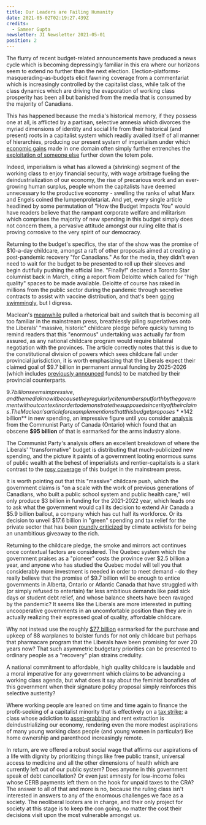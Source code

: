```yaml
---
title: Our Leaders are Failing Humanity
date: 2021-05-02T02:19:27.439Z
credits:
  - Sameer Gupta
newsletter: JI Newsletter 2021-05-01
position: 2
---
```

The flurry of recent budget-related announcements have produced a news cycle which is becoming depressingly familiar in this era where our horizons seem to extend no further than the next election. Election-platforms-masquerading-as-budgets elicit fawning coverage from a commentariat which is increasingly controlled by the capitalist class, while talk of the class dynamics which are driving the evaporation of working class prosperity has been all but banished from the media that is consumed by the majority of Canadians. 

This has happened because the media's historical memory, if they possess one at all, is afflicted by a partisan, selective amnesia which divorces the myriad dimensions of identity and social life from their historical (and present) roots in a capitalist system which readily availed itself of all manner of hierarchies, producing our present system of imperialism under which [economic gains](https://www.un.org/development/desa/pd/sites/www.un.org.development.desa.pd/files/unpd_egm_200203_backgroundpaper_female_labour-force_participation_lim.pdf) made in one domain often simply further entrenches the [exploitation of someone else](https://www.un.org/development/desa/pd/sites/www.un.org.development.desa.pd/files/unpd_egm_200203_backgroundpaper_female_labour-force_participation_lim.pdf) further down the totem pole. 

Indeed, imperialism is what has allowed a (shrinking) segment of the working class to enjoy financial security, with wage arbitrage fueling the deindustrialization of our economy, the rise of precarious work and an ever-growing human surplus, people whom the capitalists have deemed unnecessary to the productive economy - swelling the ranks of what Marx and Engels coined the lumpenproletariat. And yet, every single article headlined by some permutation of "How the Budget Impacts You" would have readers believe that the rampant corporate welfare and militarism which comprises the majority of new spending in this budget simply does not concern them, a pervasive attitude amongst our ruling elite that is proving corrosive to the very spirit of our democracy.

Returning to the budget's specifics, the star of the show was the promise of $10-a-day childcare, amongst a raft of other proposals aimed at creating a post-pandemic recovery "for Canadians." As for the media, they didn't even need to wait for the budget to be presented to roll up their sleeves and begin dutifully pushing the official line. "Finally!" declared a Toronto Star columnist back in March, citing a report from Deloitte which called for "high quality" spaces to be made available. Deloitte of course has raked in millions from the public sector during the pandemic through secretive contracts to assist with vaccine distribution, and that's been [going](https://globalnews.ca/news/7467955/alberta-health-contact-tracing-app-covid-19-cases/) [swimmingly](https://ca.movies.yahoo.com/us-paid-deloitte-44-million-121100117.html?guccounter=1), but I digress. 

Maclean's [meanwhile](https://www.macleans.ca/politics/ottawa/budget-2021-the-liberals-massive-historic-very-costly-bet-on-childcare/) pulled a rhetorical bait and switch that is becoming all too familiar in the mainstream press, breathlessly piling superlatives onto the Liberals' "massive, historic" childcare pledge before quickly turning to remind readers that this "enormous" undertaking was actually far from assured, as any national childcare program  would require bilateral negotiation with the provinces. The article correctly notes that this is due to the constitutional division of powers which sees childcare fall under provincial jurisdiction, it is worth emphasizing that the Liberals expect their claimed goal of $9.7 billion in permanent annual funding by 2025-2026 (which includes [previously announced](https://www.chatelaine.com/news/federal-budget-2017-child-care/) funds) to be matched by their provincial counterparts.

$9.7 billion seems impressive, and the media know it because they regularly cite numbers put forth by the government without context in order to demonstrate the supposed sincerity of their claims. The Maclean's article for example mentions that this budget proposes **$142 billion** in new spending, an impressive figure until you consider [analysis](https://communist-party.ca/budget-2021-funding-for-corporate-profit-and-militarism-paid-by-the-working-class/) from the Communist Party of Canada (Ontario) which found that an obscene **$95 billion** of that is earmarked for the arms industry alone. 

The Communist Party's analysis offers an excellent breakdown of where the Liberals' "transformative" budget is distributing that much-publicized new spending, and the picture it paints of a government looting enormous sums of public wealth at the behest of imperialists and rentier-capitalists is a stark contrast to the [rosy coverage](https://www.chatelaine.com/news/federal-budget-2021/) of this budget in the mainstream press. 

It is worth pointing out that this "massive" childcare push, which the government claims is "on a scale with the work of previous generations of Canadians, who built a public school system and public health care," will only produce $3 billion in funding for the 2021-2022 year, which leads one to ask what the government would call its decision to extend Air Canada a $5.9 billion bailout, a company which has cut half its workforce. Or its decision to unveil $17.6 billion in "green" spending and tax relief for the private sector that has been [roundly criticized](https://theconversation.com/earth-day-2021-canadas-latest-budget-falls-dangerously-short-on-climate-action-159103) by climate activists for being an unambitious giveaway to the rich.  

Returning to the childcare pledge, the smoke and mirrors act continues once contextual factors are considered. The Quebec system which the government praises as a "pioneer" costs the province over $2.5 billion a year, and anyone who has studied the Quebec model will tell you that considerably more investment is needed in order to meet demand - do they really believe that the promise of $9.7 billion will be enough to entice governments in Alberta, Ontario or Atlantic Canada that have struggled with (or simply refused to entertain) far less ambitious demands like paid sick days or student debt relief, and whose balance sheets have been ravaged by the pandemic? It seems like the Liberals are more interested in putting uncooperative governments in an uncomfortable position than they are in actually realizing their expressed goal of quality, affordable childcare. 

Why not instead use the roughly [$77 billion](https://www.wellandtribune.ca/opinion/contributors/2021/04/26/should-canada-spend-77-billion-on-new-fighter-jets.html) earmarked for the purchase and upkeep of 88 warplanes to bolster funds for not only childcare but perhaps that pharmacare program that the Liberals have been promising for over 20 years now? That such asymmetric budgetary priorities can be presented to ordinary people as a "recovery" plan strains credulity.  

A national commitment to affordable, high quality childcare is laudable and a moral imperative for any government which claims to be advancing a working class agenda, but what does it say about the feminist bonafides of this government when their signature policy proposal simply reinforces this selective austerity? 

Where working people are leaned on time and time again to finance the profit-seeking of a capitalist minority that is effectively on a [tax strike](https://www.taxfairness.ca/sites/default/files/resource/canadian_for_tax_fairness_-_billionaires_report_2020_final.pdf); a class whose addiction to [asset-grabbing](https://www.nakedcapitalism.com/2020/12/polarization-then-a-crash-michael-hudson-on-the-rentier-economy.html) and rent extraction is deindustrializing our economy, rendering even the more modest aspirations of many young working class people (and young women in particular) like home ownership and parenthood increasingly remote. 

In return, are we offered a robust social wage that affirms our aspirations of a life with dignity by prioritizing things like free public transit, universal access to medicine and all the other dimensions of health which are currently left out of our public system? Does anyone in this government speak of debt cancellation? Or even just amnesty for low-income folks whose CERB payments left them on the hook for unpaid taxes to the CRA? The answer to all of that and more is no, because the ruling class isn't interested in answers to any of the enormous challenges we face as a society. The neoliberal looters are in charge, and their only project for society at this stage is to keep the con going, no matter the cost their decisions visit upon the most vulnerable amongst us.